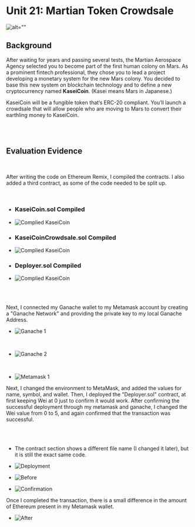 # Unit 21: Martian Token Crowdsale

![alt=""](Images/application-image.png)

## Background

After waiting for years and passing several tests, the Martian Aerospace Agency selected you to become part of the first human colony on Mars. As a prominent fintech professional, they chose you to lead a project developing a monetary system for the new Mars colony. You decided to base this new system on blockchain technology and to define a new cryptocurrency named **KaseiCoin**. (Kasei means Mars in Japanese.)

KaseiCoin will be a fungible token that’s ERC-20 compliant. You’ll launch a crowdsale that will allow people who are moving to Mars to convert their earthling money to KaseiCoin.

<br>
<br>

## **Evaluation Evidence**

<br>


After writing the code on Ethereum Remix, I compiled the contracts. I also added a third contract, as some of the code needed to be split up.

<br>

- ### **KaseiCoin.sol Compiled**

- ![Complied KaseiCoin](./Evaluation_Evidence/compiled_KaseiCoin.png)

- ### **KaseiCoinCrowdsale.sol Compiled**

- ![Complied KaseiCoin](./Evaluation_Evidence/compiled_KaseiCoinCrowdsale.png)

- ### **Deployer.sol Compiled**

- ![Complied KaseiCoin](./Evaluation_Evidence/complied_Deployer.png)

<br>
<br>

Next, I connected my Ganache wallet to my Metamask account by creating a "Ganache Network" and providing the private key to my local Ganache Address.

- ![Ganache 1](./Evaluation_Evidence/ganache_specifics.png)

<br>

- ![Ganache 2](./Evaluation_Evidence/ganache_wallet.png)

<br>

- ![Metamask 1](./Evaluation_Evidence/metamask_network.png)

Next, I changed the environment to MetaMask, and added the values for name, symbol, and wallet. Then, I deployed the "Deployer.sol" contract, at first keeping Wei at 0 just to confirm it would work. After confirming the successful deployment through my metamask and ganache, I changed the Wei value from 0 to 5, and again confirmed that the transaction was successful.

<br>
<br>

- The contract section shows a different file name (I changed it later), but it is still the exact same code. 

- ![Deployment](./Evaluation_Evidence/transaction_deployment.png)

- ![Before](./Evaluation_Evidence/metamask_before.png)

- ![Confirmation](./Evaluation_Evidence/transaction_confirmation.png)

Once I completed the transaction, there is a small difference in the amount of Ethereum present in my Metamask wallet.

- ![After](./Evaluation_Evidence/metamask_after.png)
